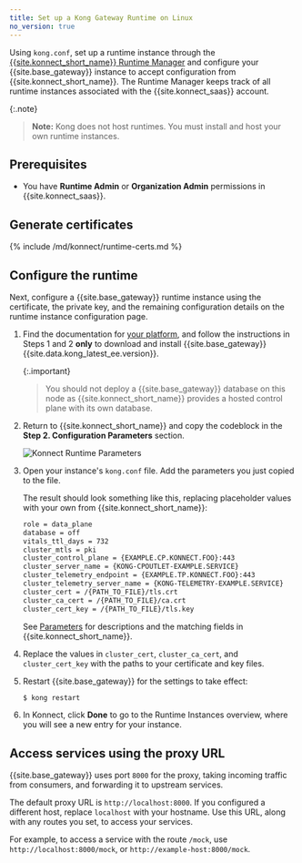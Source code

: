 ```yaml
---
title: Set up a Kong Gateway Runtime on Linux
no_version: true
---
```

Using `kong.conf`, set up a runtime instance through the
[{{site.konnect_short_name}} Runtime Manager](/konnect/configure/runtime-manager) and
configure your {{site.base_gateway}} instance to accept configuration from
{{site.konnect_short_name}}. The Runtime Manager keeps track of all runtime
instances associated with the {{site.konnect_saas}} account.

{:.note}
> **Note:** Kong does not host runtimes. You must install and host your own
runtime instances.

## Prerequisites

* You have **Runtime Admin** or **Organization Admin** permissions in
{{site.konnect_saas}}.

## Generate certificates

{% include /md/konnect/runtime-certs.md %}

## Configure the runtime

Next, configure a {{site.base_gateway}} runtime instance using the
certificate, the private key, and the remaining configuration details on the
runtime instance configuration page.

1. Find the documentation for
[your platform](/gateway/latest/install-and-run),
and follow the instructions in Steps 1 and 2 **only** to download and install
{{site.base_gateway}} {{site.data.kong_latest_ee.version}}.

    {:.important}
    > You should not deploy a {{site.base_gateway}} database on this node
    as {{site.konnect_short_name}} provides a hosted control plane with its own
    database.

2. Return to {{site.konnect_short_name}} and copy the
codeblock in the **Step 2. Configuration Parameters** section.

    ![Konnect Runtime Parameters](/assets/images/docs/konnect/konnect-runtime-manager.png)

3. Open your instance's `kong.conf` file. Add the parameters you just copied
to the file.

    The result should look something like this, replacing placeholder values
    with your own from {{site.konnect_short_name}}:

    ```sh
    role = data_plane
    database = off
    vitals_ttl_days = 732
    cluster_mtls = pki
    cluster_control_plane = {EXAMPLE.CP.KONNECT.FOO}:443
    cluster_server_name = {KONG-CPOUTLET-EXAMPLE.SERVICE}
    cluster_telemetry_endpoint = {EXAMPLE.TP.KONNECT.FOO}:443
    cluster_telemetry_server_name = {KONG-TELEMETRY-EXAMPLE.SERVICE}
    cluster_cert = /{PATH_TO_FILE}/tls.crt
    cluster_ca_cert = /{PATH_TO_FILE}/ca.crt
    cluster_cert_key = /{PATH_TO_FILE}/tls.key
    ```

    See [Parameters](/konnect/configure/runtime-manager/runtime-instances/runtime-parameter-reference) for
    descriptions and the matching fields in {{site.konnect_short_name}}.

4. Replace the values in `cluster_cert`, `cluster_ca_cert`, and
`cluster_cert_key` with the paths to your certificate and key files.

5. Restart {{site.base_gateway}} for the settings to take effect:

    ```sh
    $ kong restart
    ```

6. In Konnect, click **Done** to go to the Runtime Instances overview, where
you will see a new entry for your instance.

## Access services using the proxy URL

{{site.base_gateway}} uses port `8000` for the proxy, taking incoming
traffic from consumers, and forwarding it to upstream services.

The default proxy URL is `http://localhost:8000`. If you configured a different
host, replace `localhost` with your hostname. Use this URL, along with any
routes you set, to access your services.

For example, to access a service with the route `/mock`, use
`http://localhost:8000/mock`, or `http://example-host:8000/mock`.
